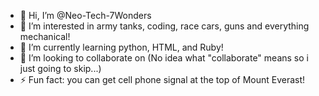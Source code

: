 - 👋 Hi, I’m @Neo-Tech-7Wonders
- 👀 I’m interested in army tanks, coding, race cars, guns and everything mechanical!
- 🌱 I’m currently learning python, HTML, and Ruby!
- 💞️ I’m looking to collaborate on (No idea what "collaborate" means so i just going to skip...)
- ⚡ Fun fact: you can get cell phone signal at the top of Mount Everast!

<!---
Neo-Tech-7Wonders/Neo-Tech-7Wonders is a ✨ special ✨ repository because its `README.md` (this file) appears on your GitHub profile.
You can click the Preview link to take a look at your changes.
--->
